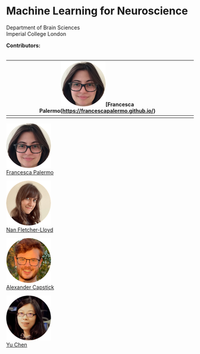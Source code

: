 # Machine Learning for Neuroscience
  Department of Brain Sciences </br>
  Imperial College London

**Contributors:**
<br/>
<br/>

|<img src="https://github.com/PBarnaghi/ML4NS/blob/main/Misc/images/FP.png" width="120" height="120">[Francesca Palermo(https://francescapalermo.github.io/)  	|   	|
|---	|---	|
|   	|   	|


<img src="https://github.com/PBarnaghi/ML4NS/blob/main/Misc/images/FP.png" width="120" height="120"> <br/>
[Francesca Palermo](https://francescapalermo.github.io/)
<br>

<img src="https://github.com/PBarnaghi/ML4NS/blob/main/Misc/images/NFL.png" width="120" height="120"> <br/>
[Nan Fletcher-Lloyd](https://github.com/NVFL) <br/>

<img src="https://github.com/PBarnaghi/ML4NS/blob/main/Misc/images/AC.png" width="120" height="120"> <br/>
[Alexander Capstick](https://alexcapstick.github.io/) <br/>

<img src="https://github.com/PBarnaghi/ML4NS/blob/main/Misc/images/YC.png" width="120" height="120"> <br/>
[Yu Chen](https://scholar.google.com/citations?user=M_lKV1sAAAAJ&hl=en)



<br/>
